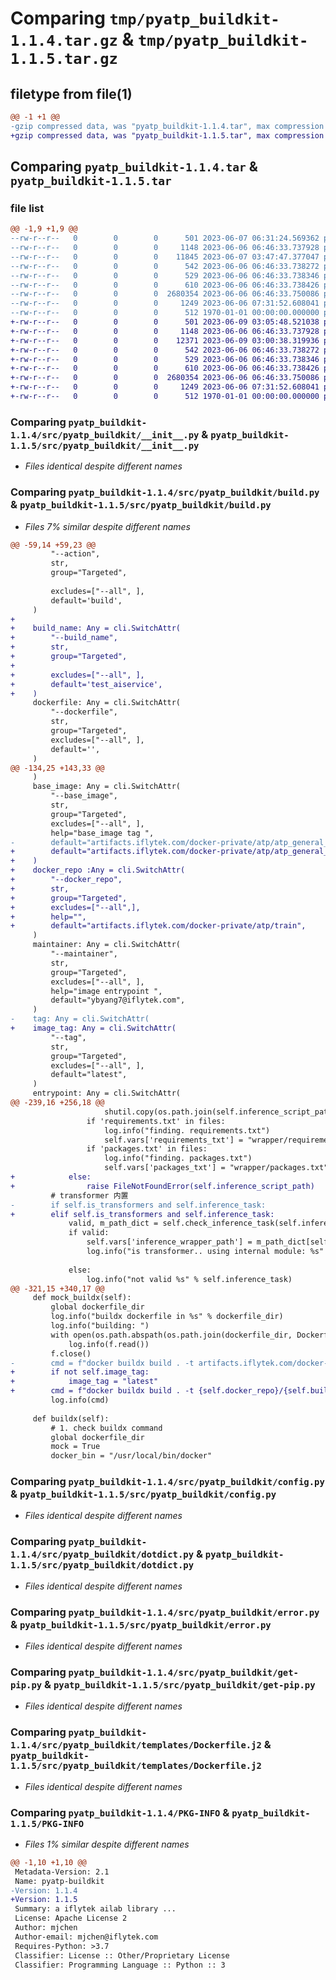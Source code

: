 # Comparing `tmp/pyatp_buildkit-1.1.4.tar.gz` & `tmp/pyatp_buildkit-1.1.5.tar.gz`

## filetype from file(1)

```diff
@@ -1 +1 @@
-gzip compressed data, was "pyatp_buildkit-1.1.4.tar", max compression
+gzip compressed data, was "pyatp_buildkit-1.1.5.tar", max compression
```

## Comparing `pyatp_buildkit-1.1.4.tar` & `pyatp_buildkit-1.1.5.tar`

### file list

```diff
@@ -1,9 +1,9 @@
--rw-r--r--   0        0        0      501 2023-06-07 06:31:24.569362 pyatp_buildkit-1.1.4/pyproject.toml
--rw-r--r--   0        0        0     1148 2023-06-06 06:46:33.737928 pyatp_buildkit-1.1.4/src/pyatp_buildkit/__init__.py
--rw-r--r--   0        0        0    11845 2023-06-07 03:47:47.377047 pyatp_buildkit-1.1.4/src/pyatp_buildkit/build.py
--rw-r--r--   0        0        0      542 2023-06-06 06:46:33.738272 pyatp_buildkit-1.1.4/src/pyatp_buildkit/config.py
--rw-r--r--   0        0        0      529 2023-06-06 06:46:33.738346 pyatp_buildkit-1.1.4/src/pyatp_buildkit/dotdict.py
--rw-r--r--   0        0        0      610 2023-06-06 06:46:33.738426 pyatp_buildkit-1.1.4/src/pyatp_buildkit/error.py
--rw-r--r--   0        0        0  2680354 2023-06-06 06:46:33.750086 pyatp_buildkit-1.1.4/src/pyatp_buildkit/get-pip.py
--rw-r--r--   0        0        0     1249 2023-06-06 07:31:52.608041 pyatp_buildkit-1.1.4/src/pyatp_buildkit/templates/Dockerfile.j2
--rw-r--r--   0        0        0      512 1970-01-01 00:00:00.000000 pyatp_buildkit-1.1.4/PKG-INFO
+-rw-r--r--   0        0        0      501 2023-06-09 03:05:48.521038 pyatp_buildkit-1.1.5/pyproject.toml
+-rw-r--r--   0        0        0     1148 2023-06-06 06:46:33.737928 pyatp_buildkit-1.1.5/src/pyatp_buildkit/__init__.py
+-rw-r--r--   0        0        0    12371 2023-06-09 03:00:38.319936 pyatp_buildkit-1.1.5/src/pyatp_buildkit/build.py
+-rw-r--r--   0        0        0      542 2023-06-06 06:46:33.738272 pyatp_buildkit-1.1.5/src/pyatp_buildkit/config.py
+-rw-r--r--   0        0        0      529 2023-06-06 06:46:33.738346 pyatp_buildkit-1.1.5/src/pyatp_buildkit/dotdict.py
+-rw-r--r--   0        0        0      610 2023-06-06 06:46:33.738426 pyatp_buildkit-1.1.5/src/pyatp_buildkit/error.py
+-rw-r--r--   0        0        0  2680354 2023-06-06 06:46:33.750086 pyatp_buildkit-1.1.5/src/pyatp_buildkit/get-pip.py
+-rw-r--r--   0        0        0     1249 2023-06-06 07:31:52.608041 pyatp_buildkit-1.1.5/src/pyatp_buildkit/templates/Dockerfile.j2
+-rw-r--r--   0        0        0      512 1970-01-01 00:00:00.000000 pyatp_buildkit-1.1.5/PKG-INFO
```

### Comparing `pyatp_buildkit-1.1.4/src/pyatp_buildkit/__init__.py` & `pyatp_buildkit-1.1.5/src/pyatp_buildkit/__init__.py`

 * *Files identical despite different names*

### Comparing `pyatp_buildkit-1.1.4/src/pyatp_buildkit/build.py` & `pyatp_buildkit-1.1.5/src/pyatp_buildkit/build.py`

 * *Files 7% similar despite different names*

```diff
@@ -59,14 +59,23 @@
         "--action",
         str,
         group="Targeted",
 
         excludes=["--all", ],
         default='build',
     )
+
+    build_name: Any = cli.SwitchAttr(
+        "--build_name",
+        str,
+        group="Targeted",
+
+        excludes=["--all", ],
+        default='test_aiservice',
+    )
     dockerfile: Any = cli.SwitchAttr(
         "--dockerfile",
         str,
         group="Targeted",
         excludes=["--all", ],
         default='',
     )
@@ -134,25 +143,33 @@
     )
     base_image: Any = cli.SwitchAttr(
         "--base_image",
         str,
         group="Targeted",
         excludes=["--all", ],
         help="base_image tag ",
-        default="artifacts.iflytek.com/docker-private/atp/atp_general_image:v1.0.8",
+        default="artifacts.iflytek.com/docker-private/atp/atp_general_image:v1.0.9",
+    )
+    docker_repo :Any = cli.SwitchAttr(
+        "--docker_repo",
+        str,
+        group="Targeted",
+        excludes=["--all",],
+        help="",
+        default="artifacts.iflytek.com/docker-private/atp/train",
     )
     maintainer: Any = cli.SwitchAttr(
         "--maintainer",
         str,
         group="Targeted",
         excludes=["--all", ],
         help="image entrypoint ",
         default="ybyang7@iflytek.com",
     )
-    tag: Any = cli.SwitchAttr(
+    image_tag: Any = cli.SwitchAttr(
         "--tag",
         str,
         group="Targeted",
         excludes=["--all", ],
         default="latest",
     )
     entrypoint: Any = cli.SwitchAttr(
@@ -239,16 +256,18 @@
                     shutil.copy(os.path.join(self.inference_script_path, f), target_dir)
                 if 'requirements.txt' in files:
                     log.info("finding. requirements.txt")
                     self.vars['requirements_txt'] = "wrapper/requirements.txt"
                 if 'packages.txt' in files:
                     log.info("finding. packages.txt")
                     self.vars['packages_txt'] = "wrapper/packages.txt"
+            else:
+                raise FileNotFoundError(self.inference_script_path)
         # transformer 内置
-        if self.is_transformers and self.inference_task:
+        elif self.is_transformers and self.inference_task:
             valid, m_path_dict = self.check_inference_task(self.inference_task)
             if valid:
                 self.vars['inference_wrapper_path'] = m_path_dict[self.inference_task]
                 log.info("is transformer.. using internal module: %s" % m_path_dict[self.inference_task])
 
             else:
                 log.info("not valid %s" % self.inference_task)
@@ -321,15 +340,17 @@
     def mock_buildx(self):
         global dockerfile_dir
         log.info("buildx dockerfile in %s" % dockerfile_dir)
         log.info("building: ")
         with open(os.path.abspath(os.path.join(dockerfile_dir, Dockerfile)), 'r') as f:
             log.info(f.read())
         f.close()
-        cmd = f"docker buildx build . -t artifacts.iflytek.com/docker-private/atp/train/{self.inference_task}:{self.tag} --push"
+        if not self.image_tag:
+            image_tag = "latest"
+        cmd = f"docker buildx build . -t {self.docker_repo}/{self.build_name}:{self.image_tag} --push"
         log.info(cmd)
 
     def buildx(self):
         # 1. check buildx command
         global dockerfile_dir
         mock = True
         docker_bin = "/usr/local/bin/docker"
```

### Comparing `pyatp_buildkit-1.1.4/src/pyatp_buildkit/config.py` & `pyatp_buildkit-1.1.5/src/pyatp_buildkit/config.py`

 * *Files identical despite different names*

### Comparing `pyatp_buildkit-1.1.4/src/pyatp_buildkit/dotdict.py` & `pyatp_buildkit-1.1.5/src/pyatp_buildkit/dotdict.py`

 * *Files identical despite different names*

### Comparing `pyatp_buildkit-1.1.4/src/pyatp_buildkit/error.py` & `pyatp_buildkit-1.1.5/src/pyatp_buildkit/error.py`

 * *Files identical despite different names*

### Comparing `pyatp_buildkit-1.1.4/src/pyatp_buildkit/get-pip.py` & `pyatp_buildkit-1.1.5/src/pyatp_buildkit/get-pip.py`

 * *Files identical despite different names*

### Comparing `pyatp_buildkit-1.1.4/src/pyatp_buildkit/templates/Dockerfile.j2` & `pyatp_buildkit-1.1.5/src/pyatp_buildkit/templates/Dockerfile.j2`

 * *Files identical despite different names*

### Comparing `pyatp_buildkit-1.1.4/PKG-INFO` & `pyatp_buildkit-1.1.5/PKG-INFO`

 * *Files 1% similar despite different names*

```diff
@@ -1,10 +1,10 @@
 Metadata-Version: 2.1
 Name: pyatp-buildkit
-Version: 1.1.4
+Version: 1.1.5
 Summary: a iflytek ailab library ...
 License: Apache License 2
 Author: mjchen
 Author-email: mjchen@iflytek.com
 Requires-Python: >3.7
 Classifier: License :: Other/Proprietary License
 Classifier: Programming Language :: Python :: 3
```

